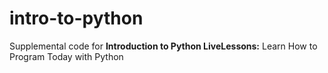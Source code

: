 # intro-to-python
Supplemental code for 
**Introduction to Python LiveLessons:** Learn How to Program Today with Python
